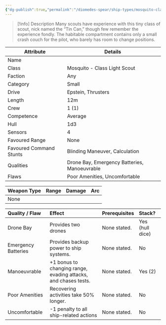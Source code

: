 ```yaml
---
{"dg-publish":true,"permalink":"/diomedes-spear/ship-types/mosquito-class-light-scout/"}
---
```


> [!info] Description
> Many scouts have experience with this tiny class of scout, nick named the “Tin Can,” though few remember the experience fondly. The habitable compartment contains only a small crash couch for the pilot, who barely has room to change positions.

| Attribute               | Details                                      |
| ----------------------- | -------------------------------------------- |
| Name                    |                                              |
| Class                   | Mosquito - Class Light Scout                 |
| Faction                 | Any                                          |
| Category                | Small                                        |
| Drive                   | Epstein, Thrusters                           |
| Length                  | 12m                                          |
| Crew                    | 1 (1)                                        |
| Competence              | Average                                      |
| Hull                    | 1d3                                          |
| Sensors                 | 4                                            |
| Favoured Range          | None                                         |
| Favoured Command Stunts | Blinding Maneuver, Calculation               |
| Qualities               | Drone Bay, Emergency Batteries, Manoeuvrable |
| Flaws                   | Poor Amenities, Uncomfortable                |

| Weapon Type | Range | Damage | Arc |
| ----------- | ----- | ------ | --- |
| None        |       |        |     |


| Quality / Flaw      | Effect                                                         | Prerequisites | Stack?          |
| :------------------ | :------------------------------------------------------------- | :------------ | :-------------- |
| Drone Bay           | Provides two drones                                            | None stated.  | Yes (hull dice) |
| Emergency Batteries | Provides backup power to ship systems.                         | None stated.  | No              |
| Manoeuvrable        | +1 bonus to changing range, evading attacks, and chases tests. | None stated.  | Yes (2)         |
| Poor Amenities      | Recovering activities take 50% longer.                         | None stated.  | No              |
| Uncomfortable       | -1 penalty to all ship-related actions                         | None stated.  | No              |
